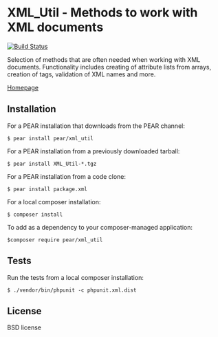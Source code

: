 # XML_Util - Methods to work with XML documents

[![Build Status](https://travis-ci.org/pear/XML_Util.svg?branch=master)](https://travis-ci.org/pear/XML_Util)
    

Selection of methods that are often needed when working with XML documents.
Functionality includes creating of attribute lists from arrays,
creation of tags, validation of XML names and more.

[Homepage](http://pear.php.net/package/XML_Util/)


## Installation
For a PEAR installation that downloads from the PEAR channel:

`$ pear install pear/xml_util`

For a PEAR installation from a previously downloaded tarball:

`$ pear install XML_Util-*.tgz`

For a PEAR installation from a code clone:

`$ pear install package.xml`

For a local composer installation:

`$ composer install`

To add as a dependency to your composer-managed application:

`$composer require pear/xml_util`


## Tests
Run  the tests from a local composer installation:

`$ ./vendor/bin/phpunit -c phpunit.xml.dist`


## License
BSD license
